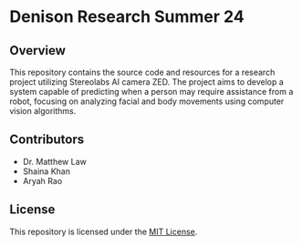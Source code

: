 # Denison Research Summer 24

## Overview

This repository contains the source code and resources for a research project utilizing Stereolabs AI camera ZED. The project aims to develop a system capable of predicting when a person may require assistance from a robot, focusing on analyzing facial and body movements using computer vision algorithms.

## Contributors
- Dr. Matthew Law
- Shaina Khan
- Aryah Rao

## License
This repository is licensed under the [MIT License](LICENSE).
